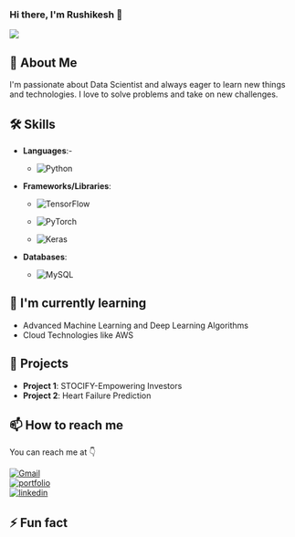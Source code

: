 ### Hi there, I'm Rushikesh 👋

<img src="asset/rushi.gif"></a>

## 🚀 About Me

I'm passionate about Data Scientist and always eager to learn new things and technologies. I love to solve problems and take on new challenges.

## 🛠️ Skills

- **Languages**:-

  - ![Python](https://img.shields.io/badge/Python-blue?&logo=Python&logoColor=white)
- **Frameworks/Libraries**: 

  - ![TensorFlow](https://img.shields.io/badge/TensorFlow-orange?&logo=TensorFlow&logoColor=white)

  - ![PyTorch](https://img.shields.io/badge/PyTorch-ee4c2c?&logo=PyTorch&logoColor=white)

  - ![Keras](https://img.shields.io/badge/Keras-E6241A?&logo=Keras&logoColor=white)

- **Databases**:

  - ![MySQL](https://img.shields.io/badge/MySQL-58F?&logo=MySQL&logoColor=white)

## 🌱 I'm currently learning

- Advanced Machine Learning and Deep Learning Algorithms
- Cloud Technologies like AWS
## 💼 Projects

- **Project 1**: STOCIFY-Empowering Investors
- **Project 2**: Heart Failure Prediction

## 📫 How to reach me

You can reach me at 👇

[![Gmail](https://img.shields.io/badge/Gmail-DA1F2?style=for-the-badge&logo=Gmail&logoColor=white)](ghulerushi2103@gmail.com)  
[![portfolio](https://img.shields.io/badge/my_portfolio-1DA1F2?style=for-the-badge&logo=ko-fi&logoColor=white)](https://github.com/rushikghule)  
[![linkedin](https://img.shields.io/badge/linkedin-0A66C2?style=for-the-badge&logo=linkedin&logoColor=white)](https://www.linkedin.com/in/rushikesh-ghule-866287227/)  


## ⚡ Fun fact
